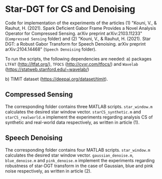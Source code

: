 # Star-DGT for CS and Denoising

Code for implementation of the experiments of the articles (1) "Kouni, V., & Rauhut, H. (2021). Spark Deficient Gabor Frame Provides a Novel Analysis Operator for Compressed Sensing. arXiv preprint arXiv:2103.11233" (`Compressed Sensing` folder) and (2) "Kouni, V., & Rauhut, H. (2021). Star DGT: a Robust Gabor Transform for Speech Denoising. arXiv preprint arXiv:2104.14468" (`Speech Denoising` folder).

To run the scripts, the following dependencies are needed:
a) packages `LTFAT` (http://ltfat.org/), `TFOCS` (http://cvxr.com/tfocs/) and `Wavelab` (https://statweb.stanford.edu/~wavelab/)

b) TIMIT dataset (https://deepai.org/dataset/timit).

## Compressed Sensing

The corresponding folder contains three MATLAB scripts. `star_window.m` calculates the desired star window vector. `starCS_synthetic.m` and `starCS_realworld.m` implement the experiments regarding analysis CS of synthetic and real-world data respectively, as written in article (1).

## Speech Denoising

The corresponding folder contains four MATLAB scripts. `star_window.m` calculates the desired star window vector. `gaussian_denoise.m`, `blue_denoise.m` and `pink_denoise.m` implement the experiments regarding robustness of star-DGT transform in the case of Gaussian, blue and pink noise respectively, as written in article (2).
